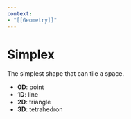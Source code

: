 ```yaml
---
context:
- "[[Geometry]]"
---
```


# Simplex

The simplest shape that can tile a space.

- **0D**: point
- **1D**: line
- **2D**: triangle
- **3D**: tetrahedron
